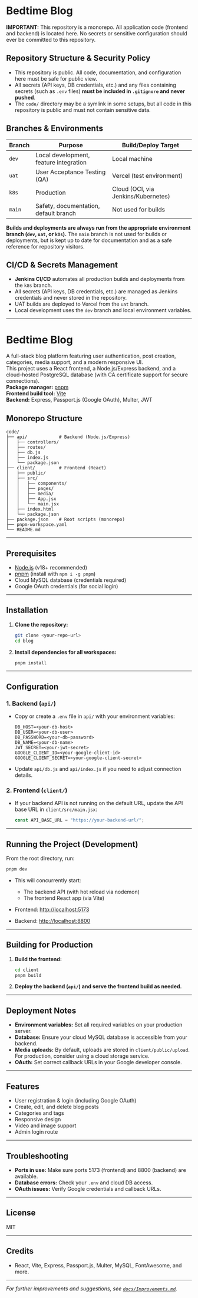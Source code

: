 # Bedtime Blog

**IMPORTANT:**
This repository is a monorepo. All application code (frontend and backend) is located here. No secrets or sensitive configuration should ever be committed to this repository.

## Repository Structure & Security Policy

- This repository is public. All code, documentation, and configuration here must be safe for public view.
- All secrets (API keys, DB credentials, etc.) and any files containing secrets (such as `.env` files) **must be included in `.gitignore` and never pushed**.
- The `code/` directory may be a symlink in some setups, but all code in this repository is public and must not contain sensitive data.

## Branches & Environments

| Branch | Purpose | Build/Deploy Target |
|--------|---------|--------------------|
| `dev`  | Local development, feature integration | Local machine |
| `uat`  | User Acceptance Testing (QA) | Vercel (test environment) |
| `k8s`  | Production | Cloud (OCI, via Jenkins/Kubernetes) |
| `main` | Safety, documentation, default branch | Not used for builds |

**Builds and deployments are always run from the appropriate environment branch (`dev`, `uat`, or `k8s`).**
The `main` branch is not used for builds or deployments, but is kept up to date for documentation and as a safe reference for repository visitors.

## CI/CD & Secrets Management

- **Jenkins CI/CD** automates all production builds and deployments from the `k8s` branch.
- All secrets (API keys, DB credentials, etc.) are managed as Jenkins credentials and never stored in the repository.
- UAT builds are deployed to Vercel from the `uat` branch.
- Local development uses the `dev` branch and local environment variables.

---

# Bedtime Blog

A full-stack blog platform featuring user authentication, post creation, categories, media support, and a modern responsive UI.  
This project uses a React frontend, a Node.js/Express backend, and a cloud-hosted PostgreSQL database (with CA certificate support for secure connections).  
**Package manager:** [pnpm](https://pnpm.io/)  
**Frontend build tool:** [Vite](https://vitejs.dev/)  
**Backend:** Express, Passport.js (Google OAuth), Multer, JWT

## Monorepo Structure

```
code/
├── api/            # Backend (Node.js/Express)
│   ├── controllers/
│   ├── routes/
│   ├── db.js
│   ├── index.js
│   └── package.json
├── client/         # Frontend (React)
│   ├── public/
│   ├── src/
│   │   ├── components/
│   │   ├── pages/
│   │   ├── media/
│   │   ├── App.jsx
│   │   └── main.jsx
│   ├── index.html
│   └── package.json
├── package.json    # Root scripts (monorepo)
├── pnpm-workspace.yaml
└── README.md
```

---

## Prerequisites

- [Node.js](https://nodejs.org/) (v18+ recommended)
- [pnpm](https://pnpm.io/) (install with `npm i -g pnpm`)
- Cloud MySQL database (credentials required)
- Google OAuth credentials (for social login)

---

## Installation

1. **Clone the repository:**
   ```sh
   git clone <your-repo-url>
   cd blog
   ```

2. **Install dependencies for all workspaces:**
   ```sh
   pnpm install
   ```

---

## Configuration

### 1. Backend (`api/`)

- Copy or create a `.env` file in `api/` with your environment variables:
  ```
  DB_HOST=<your-db-host>
  DB_USER=<your-db-user>
  DB_PASSWORD=<your-db-password>
  DB_NAME=<your-db-name>
  JWT_SECRET=<your-jwt-secret>
  GOOGLE_CLIENT_ID=<your-google-client-id>
  GOOGLE_CLIENT_SECRET=<your-google-client-secret>
  ```
- Update `api/db.js` and `api/index.js` if you need to adjust connection details.

### 2. Frontend (`client/`)

- If your backend API is not running on the default URL, update the API base URL in `client/src/main.jsx`:
  ```js
  const API_BASE_URL = "https://your-backend-url/";
  ```

---

## Running the Project (Development)

From the root directory, run:

```sh
pnpm dev
```

- This will concurrently start:
  - The backend API (with hot reload via nodemon)
  - The frontend React app (via Vite)

- Frontend: [http://localhost:5173](http://localhost:5173)
- Backend: [http://localhost:8800](http://localhost:8800)

---

## Building for Production

1. **Build the frontend:**
   ```sh
   cd client
   pnpm build
   ```

2. **Deploy the backend (`api/`) and serve the frontend build as needed.**

---

## Deployment Notes

- **Environment variables:** Set all required variables on your production server.
- **Database:** Ensure your cloud MySQL database is accessible from your backend.
- **Media uploads:** By default, uploads are stored in `client/public/upload`. For production, consider using a cloud storage service.
- **OAuth:** Set correct callback URLs in your Google developer console.

---

## Features

- User registration & login (including Google OAuth)
- Create, edit, and delete blog posts
- Categories and tags
- Responsive design
- Video and image support
- Admin login route

---

## Troubleshooting

- **Ports in use:** Make sure ports 5173 (frontend) and 8800 (backend) are available.
- **Database errors:** Check your `.env` and cloud DB access.
- **OAuth issues:** Verify Google credentials and callback URLs.

---

## License

MIT

---

## Credits

- React, Vite, Express, Passport.js, Multer, MySQL, FontAwesome, and more.

---

*For further improvements and suggestions, see [`docs/Improvements.md`](docs/Improvements.md).*